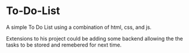 # To-Do-List

A simple To Do List using a combination of html, css, and js. 

Extensions to his project could be adding some backend allowing the the tasks to be stored and remebered for next time. 
